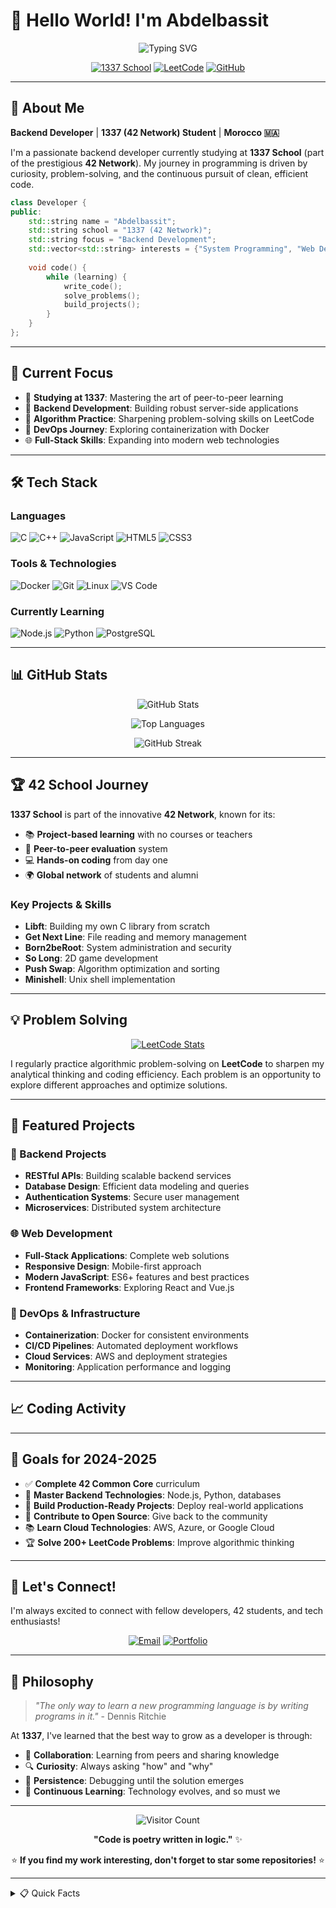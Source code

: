 # 👋 Hello World! I'm Abdelbassit

<div align="center">
  
![Typing SVG](https://readme-typing-svg.demolab.com?font=Fira+Code&weight=600&size=28&duration=4000&pause=1000&color=00D4FF&center=true&vCenter=true&width=600&lines=Backend+Developer+%F0%9F%92%BB;42+Network+Student+%F0%9F%8E%93;Problem+Solver+%F0%9F%A7%A9;Code+Enthusiast+%F0%9F%9A%80)

[![1337 School](https://img.shields.io/badge/1337_School-000000?style=for-the-badge&logo=42&logoColor=white)](#)
[![LeetCode](https://img.shields.io/badge/LeetCode-FFA116?style=for-the-badge&logo=leetcode&logoColor=white)](#)
[![GitHub](https://img.shields.io/badge/GitHub-181717?style=for-the-badge&logo=github&logoColor=white)](#)

</div>

---

## 🚀 About Me

**Backend Developer** | **1337 (42 Network) Student** | **Morocco 🇲🇦**

I'm a passionate backend developer currently studying at **1337 School** (part of the prestigious **42 Network**). My journey in programming is driven by curiosity, problem-solving, and the continuous pursuit of clean, efficient code.

```cpp
class Developer {
public:
    std::string name = "Abdelbassit";
    std::string school = "1337 (42 Network)";
    std::string focus = "Backend Development";
    std::vector<std::string> interests = {"System Programming", "Web Development", "DevOps"};
    
    void code() {
        while (learning) {
            write_code();
            solve_problems();
            build_projects();
        }
    }
};
```

---

## 🎯 Current Focus

- 🏫 **Studying at 1337**: Mastering the art of peer-to-peer learning
- 💼 **Backend Development**: Building robust server-side applications
- 🧠 **Algorithm Practice**: Sharpening problem-solving skills on LeetCode
- 🐳 **DevOps Journey**: Exploring containerization with Docker
- 🌐 **Full-Stack Skills**: Expanding into modern web technologies

---

## 🛠️ Tech Stack

### Languages
![C](https://img.shields.io/badge/C-00599C?style=for-the-badge&logo=c&logoColor=white)
![C++](https://img.shields.io/badge/C++-00599C?style=for-the-badge&logo=c%2B%2B&logoColor=white)
![JavaScript](https://img.shields.io/badge/JavaScript-F7DF1E?style=for-the-badge&logo=javascript&logoColor=black)
![HTML5](https://img.shields.io/badge/HTML5-E34F26?style=for-the-badge&logo=html5&logoColor=white)
![CSS3](https://img.shields.io/badge/CSS3-1572B6?style=for-the-badge&logo=css3&logoColor=white)

### Tools & Technologies
![Docker](https://img.shields.io/badge/Docker-2496ED?style=for-the-badge&logo=docker&logoColor=white)
![Git](https://img.shields.io/badge/Git-F05032?style=for-the-badge&logo=git&logoColor=white)
![Linux](https://img.shields.io/badge/Linux-FCC624?style=for-the-badge&logo=linux&logoColor=black)
![VS Code](https://img.shields.io/badge/VS%20Code-007ACC?style=for-the-badge&logo=visual-studio-code&logoColor=white)

### Currently Learning
![Node.js](https://img.shields.io/badge/Node.js-339933?style=for-the-badge&logo=nodedotjs&logoColor=white)
![Python](https://img.shields.io/badge/Python-3776AB?style=for-the-badge&logo=python&logoColor=white)
![PostgreSQL](https://img.shields.io/badge/PostgreSQL-316192?style=for-the-badge&logo=postgresql&logoColor=white)

---

## 📊 GitHub Stats

<div align="center">
  
![GitHub Stats](https://github-readme-stats.vercel.app/api?username=Xylar-99&show_icons=true&theme=tokyonight&hide_border=true&count_private=true)

![Top Languages](https://github-readme-stats.vercel.app/api/top-langs/?username=Xylar-99&layout=compact&theme=tokyonight&hide_border=true)

![GitHub Streak](https://github-readme-streak-stats.herokuapp.com/?user=Xylar-99&theme=tokyonight&hide_border=true)

</div>

---

## 🏆 42 School Journey

**1337 School** is part of the innovative **42 Network**, known for its:
- 📚 **Project-based learning** with no courses or teachers
- 🤝 **Peer-to-peer evaluation** system
- 💻 **Hands-on coding** from day one
- 🌍 **Global network** of students and alumni

### Key Projects & Skills
- **Libft**: Building my own C library from scratch
- **Get Next Line**: File reading and memory management
- **Born2beRoot**: System administration and security
- **So Long**: 2D game development
- **Push Swap**: Algorithm optimization and sorting
- **Minishell**: Unix shell implementation

---

## 💡 Problem Solving

<div align="center">

[![LeetCode Stats](https://leetcode-badge-sage.vercel.app/abdelbassat_00?theme=dark)](https://leetcode.com/abdelbassat_00)

</div>

I regularly practice algorithmic problem-solving on **LeetCode** to sharpen my analytical thinking and coding efficiency. Each problem is an opportunity to explore different approaches and optimize solutions.

---

## 🌟 Featured Projects

### 🔧 Backend Projects
- **RESTful APIs**: Building scalable backend services
- **Database Design**: Efficient data modeling and queries
- **Authentication Systems**: Secure user management
- **Microservices**: Distributed system architecture

### 🌐 Web Development
- **Full-Stack Applications**: Complete web solutions
- **Responsive Design**: Mobile-first approach
- **Modern JavaScript**: ES6+ features and best practices
- **Frontend Frameworks**: Exploring React and Vue.js

### 🐳 DevOps & Infrastructure
- **Containerization**: Docker for consistent environments
- **CI/CD Pipelines**: Automated deployment workflows
- **Cloud Services**: AWS and deployment strategies
- **Monitoring**: Application performance and logging

---

## 📈 Coding Activity

<!--START_SECTION:waka-->
<!--END_SECTION:waka-->

---

## 🎯 Goals for 2024-2025

- ✅ **Complete 42 Common Core** curriculum
- 🎯 **Master Backend Technologies**: Node.js, Python, databases
- 🚀 **Build Production-Ready Projects**: Deploy real-world applications
- 🤝 **Contribute to Open Source**: Give back to the community
- 📚 **Learn Cloud Technologies**: AWS, Azure, or Google Cloud
- 🏆 **Solve 200+ LeetCode Problems**: Improve algorithmic thinking

---

## 🤝 Let's Connect!

I'm always excited to connect with fellow developers, 42 students, and tech enthusiasts!

<div align="center">


[![Email](https://img.shields.io/badge/Email-EA4335?style=for-the-badge&logo=gmail&logoColor=white)](mailto:abdoqoubai@gmail.com)
[![Portfolio](https://img.shields.io/badge/Portfolio-FF5722?style=for-the-badge&logo=firefox&logoColor=white)](http://abquaoub.me/)

</div>

---

## 💭 Philosophy

> *"The only way to learn a new programming language is by writing programs in it."* - Dennis Ritchie

At **1337**, I've learned that the best way to grow as a developer is through:
- 🤝 **Collaboration**: Learning from peers and sharing knowledge
- 🔍 **Curiosity**: Always asking "how" and "why"
- 💪 **Persistence**: Debugging until the solution emerges
- 📖 **Continuous Learning**: Technology evolves, and so must we

---

<div align="center">

![Visitor Count](https://visitor-badge.laobi.icu/badge?page_id=Xylar-99.Xylar-99)

**"Code is poetry written in logic."** ✨

⭐ **If you find my work interesting, don't forget to star some repositories!** ⭐

</div>

---

<details>
<summary>📋 Quick Facts</summary>
<br>

- 🎓 **Education**: 1337 School (42 Network)
- 🌍 **Location**: Morocco
- 💻 **Primary Languages**: C, C++, JavaScript
- 🎯 **Focus**: Backend Development
- 🏆 **LeetCode**: Active problem solver
- 🚀 **Always**: Learning something new

</details>
